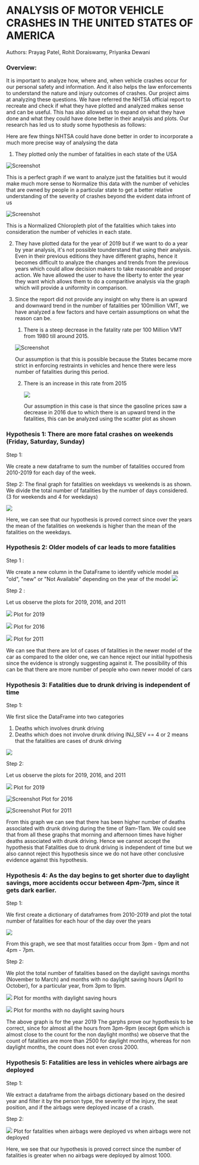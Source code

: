 # ANALYSIS OF MOTOR VEHICLE CRASHES IN THE UNITED STATES OF AMERICA

Authors: Prayag Patel, Rohit Doraiswamy, Priyanka Dewani

### Overview: 

It is important to analyze how, where and, when vehicle crashes occur for our personal safety and information. And it also helps the law enforcements to understand the nature and injury outcomes of crashes. Our project aims at analyzing these questions. We have referred the NHTSA official report to recreate and check if what they have plotted and analyzed makes sense and can be useful. This has also allowed us to expand on what they have done and what they could have done better in their analysis and plots. Our research has led us to study some hypothesis as follows:

Here are few things NHTSA could have done better in order to incorporate a much more precise way of analysing the data

1. They plotted only the number of fatalities in each state of the USA 

![Screenshot](https://github.com/prayagpatel99/2021Fall_finals/blob/main/Plotly%20graphs/Map_NHTSA.png)

This is a perfect graph if we want to analyze just the fatalities but it would make much more sense to Normalize this data with the number of vehicles that are owned by people in a particular state to get a better relative understanding of the severity of crashes beyond the evident data infront of us

![Screenshot](https://github.com/prayagpatel99/2021Fall_finals/blob/main/Plotly%20graphs/Normalized_NHTSA.png)

This is a Normalized Chloropleth plot of the fatalities which takes into consideration the number of vehicles in each state.


2. They have plotted data for the year of 2019 but if we want to do a year by year analysis, it's not possible tounderstand that using their analysis. Even in their previous editions they have different graphs, hence it becomes difficult to analyze the changes and trends from the previous years which could allow decision makers to take reasonable and proper action. We have allowed the user to have the liberty to enter the year they want which allows them to do a comparitive analysis via the graph which will provide a uniformity in comparison.


3. Since the report did not provide any insight on why there is an upward and downward trend in the number of fatalities per 100million VMT, we have analyzed a few factors and have certain assumptions on what the reason can be.

    1. There is a steep decrease in the fatality rate per 100 Million VMT from 1980 till around 2015.
      
      ![Screenshot](https://github.com/prayagpatel99/2021Fall_finals/blob/main/Plotly%20graphs/fatality_line.png)

      Our assumption is that this is possible because the States became more strict in enforcing restraints in vehicles and hence there were less number of fatalities during this period.
      
    2. There is an increase in this rate from 2015
    
        ![](https://github.com/prayagpatel99/2021Fall_finals/blob/main/Plotly%20graphs/scatterplot.PNG)
        
        Our assumption in this case is that since the gasoline prices saw a decrease in 2016 due to which there is an upward trend in the fatalities, this can be analyzed using the scatter plot as shown
        


<!-- 
NHTSA has done a great job in plotting the fatalities in the states of USA for the year of 2019 using a map, but a better way to plot this graph would have been to first normalize the values based on the number of vehicles and then plot it on the map. This would have allowed them to see fatalities in relative terms and analyze better.  -->


### Hypothesis 1: There are more fatal crashes on weekends (Friday, Saturday, Sunday)

Step 1:

We create a new dataframe to sum the number of fatalities occured from 2010-2019 for each day of the week.

Step 2:
The final graph for fatalities on weekdays vs weekends is as shown.
We divide the total number of fatalities by the number of days considered. (3 for weekends and 4 for weekdays)

![](https://github.com/prayagpatel99/2021Fall_finals/blob/main/Plotly%20graphs/hypothesis_1.PNG)
 
Here, we can see that our hypothesis is proved correct since over the years the mean of the fatalities on weekends is higher than the mean of the fatalities on the weekdays.

### Hypothesis 2: Older models of car leads to more fatalities

Step 1 :

We create a new column in the DataFrame to identify vehicle model as "old", "new" or "Not Available" depending on the year of the model
![](https://github.com/prayagpatel99/2021Fall_finals/blob/main/Plotly%20graphs/model_crash.PNG)

Step 2 : 

Let us observe the plots for 2019, 2016, and 2011

![](https://github.com/prayagpatel99/2021Fall_finals/blob/main/Plotly%20graphs/hypothesis_2_3.PNG)
Plot for 2019

![](https://github.com/prayagpatel99/2021Fall_finals/blob/main/Plotly%20graphs/hypothesis_2_2.PNG)
Plot for 2016

![](https://github.com/prayagpatel99/2021Fall_finals/blob/main/Plotly%20graphs/hypothesis_2_1.PNG)
Plot for 2011

We can see that there are lot of cases of fatalities in the newer model of the car as compared to the older one, we can hence reject our initial hypothesis since the evidence is strongly suggesting against it. The possibility of this can be that there are more number of people who own newer model of cars 

### Hypothesis 3: Fatalities due to drunk driving is independent of time

Step 1:

We first slice the DataFrame into two categories
1. Deaths which involves drunk driving
2. Deaths which does not involve drunk driving
INJ_SEV == 4 or 2 means that the fatalities are cases of drunk driving

![](https://github.com/prayagpatel99/2021Fall_finals/blob/main/code_drunk.PNG)

Step 2:

Let us observe the plots for 2019, 2016, and 2011

![](https://github.com/prayagpatel99/2021Fall_finals/blob/main/Plotly%20graphs/hypothesis_3_3.PNG)
Plot for 2019

![Screenshot](https://github.com/prayagpatel99/2021Fall_finals/blob/main/Plotly%20graphs/hypothesis_3_2.jpeg)
Plot for 2016

![Screenshot](https://github.com/prayagpatel99/2021Fall_finals/blob/main/Plotly%20graphs/hypothesis_3_1.jpeg)
Plot for 2011

From this graph we can see that there has been higher number of deaths associated with drunk driving during the time of 9am-11am. We could see that from all these graphs that morning and afternoon times have higher deaths associated with drunk driving. Hence we cannot accept the hypothesis that Fatalities due to drunk driving is independent of time but we also cannot reject this hypothesis since we do not have other conclusive evidence against this hypothesis.


### Hypothesis 4: As the day begins to get shorter due to daylight savings, more accidents occur between 4pm-7pm, since it gets dark earlier.

Step 1:

We first create a dictionary of dataframes from 2010-2019 and plot the total number of fatalities for each hour of the day over the years

![](https://github.com/prayagpatel99/2021Fall_finals/blob/main/Plotly%20graphs/hypothesis_4_1.png)

From this graph, we see that most fatalities occur from 3pm - 9pm and not 4pm - 7pm.

Step 2:

We plot the total number of fatalities based on the daylight savings months (November to March) and months with no daylight saving hours (April to October), for a particular year, from 3pm to 9pm.

![](https://github.com/prayagpatel99/2021Fall_finals/blob/main/Plotly%20graphs/hypothesis_4_2.png)
Plot for months with daylight saving hours

![](https://github.com/prayagpatel99/2021Fall_finals/blob/main/Plotly%20graphs/hypothesis_4_3.png)
Plot for months with no daylight saving hours

The above graph is for the year 2019
The garphs prove our hypothesis to be correct, since for almost all the hours from 3pm-9pm (except 6pm which is almost close to the count for the non daylight months) we observe that the count of fatalities are more than 2500 for daylight months, whereas for non daylight months, the count does not even cross 2000. 

### Hypothesis 5: Fatalities are less in vehicles where airbags are deployed

Step 1:

We extract a dataframe from the airbags dictionary based on the desired year and filter it by the person type, the severity of the injury, the seat position, and if the airbags were deployed incase of a crash.

Step 2:

![](https://github.com/prayagpatel99/2021Fall_finals/blob/main/Plotly%20graphs/hypothesis_5.png)
Plot for fatalities when airbags were deployed vs when airbags were not deployed

Here, we see that our hypothesis is proved correct since the number of fatalities is greater when no airbags were deployed by almost 1000.


